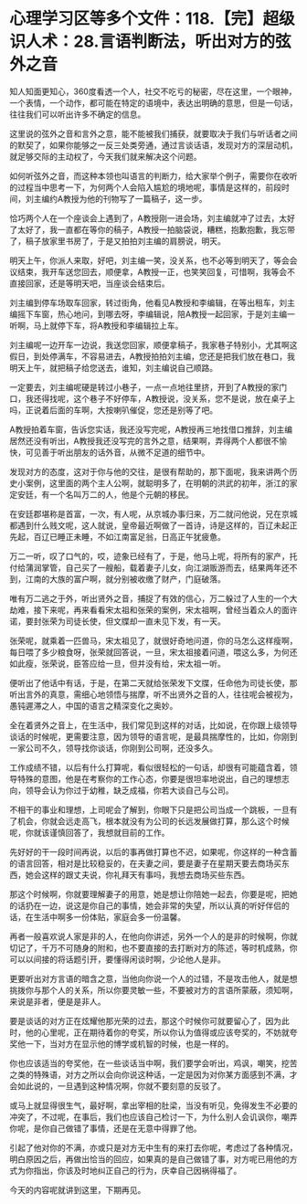# 心理学习区等多个文件：118.【完】超级识人术：28.言语判断法，听出对方的弦外之音

知人知面更知心，360度看透一个人，社交不吃亏的秘密，尽在这里，一个眼神，一个表情，一个动作，都可能在特定的语境中，表达出明确的意思，但是一句话，往往我们可以听出许多不确定的信息。

这里说的弦外之音和言外之意，能不能被我们捕获，就要取决于我们与听话者之间的默契了，如果你能够之一反三处类旁通，通过言谈话语，发现对方的深层动机，就足够交际的主动权了，今天我们就来解决这个问题。

如何听弦外之音，而这种本领也叫语言的判断力，给大家举个例子，需要你在收听的过程当中思考一下，为何两个人会陷入尴尬的境地呢，事情是这样的，前段时间，刘主编约A教授为他的刊物写了一篇稿子，这一步。

恰巧两个人在一个座谈会上遇到了，A教授刚一进会场，刘主编就冲了过去，太好了太好了，我一直都在等你的稿子，A教授一拍脑袋说，糟糕，抱歉抱歉，我忘带了，稿子放家里书房了，于是又拍拍刘主编的肩膀说，明天。

明天上午，你派人来取，好吧，刘主编一笑，没关系，也不必等到明天了，等会会议结束，我开车送您回去，顺便拿，A教授一正，也笑笑回复，可惜啊，我等会不直接回家，还是等明天吧，当座谈会结束后。

刘主编到停车场取车回家，转过街角，他看见A教授和李编辑，在等出租车，刘主编摇下车窗，热心地问，到哪去呀，李编辑说，陪A教授一起回家，于是刘主编一听啊，马上就停下车，将A教授和李编辑拉上车。

刘主编呢一边开车一边说，我送您回家，顺便拿稿子，我家巷子特别小，尤其啊这假日，到处停满车，不容易进去，A教授拍拍刘主编，您还是把我们放在巷口，我明天上午，就把稿子给您送去，谁知，刘主编说自己顺路。

一定要去，刘主编呢硬是转过小巷子，一点一点地往里挤，开到了A教授的家门口，我还得找呢，这个巷子不好停车，A教授说，没关系，您不是说，放在桌子上吗，正说着后面的车啊，大按喇叭催促，您还是别等了吧。

A教授拍着车窗，告诉您实话，我还没写完呢，A教授再三地找借口推辞，刘主编居然还没有听出，A教授我还没写完的言外之意，结果啊，弄得两个人都很不愉快，可见善于听出朋友的话外音，从微不足道的细节中。

发现对方的态度，这对于你与他的交往，是很有帮助的，那下面呢，我来讲两个历史小案例，这里面的两个主人公啊，就聪明多了，在明朝的洪武的初年，浙江的家定安廷，有一个名叫万二的人，他是个元朝的移民。

在安廷郡堪称是首富，一次，有人呢，从京城办事归来，万二就问他说，兄在京城都遇到什么贱文呢，这人就说，皇帝最近啊做了一首诗，诗是这样的，百辽未起正先起，百辽已睡正未睡，不如江南富足翁，日高正午犹疲惫。

万二一听，叹了口气的，哎，迹象已经有了，于是，他马上呢，将所有的家产，托付给蒲润掌管，自己买了一艘船，载着妻子儿女，向江湖贩游而去，结果两年还不到，江南的大族的富户啊，就分别被收缴了财产，门庭破落。

唯有万二逃之于外，听出贤外之音，捕捉了有效的信心，万二躲过了人生的一个大劫难，接下来呢，再来看看宋太祖和张荣的案例，宋太祖啊，曾经当着众人的面许诺，要封张荣为司徒长使，但文牒却一直未见下发，有一天。

张荣呢，就乘着一匹兽马，宋太祖见了，就很好奇地问道，你的马怎么这样瘦啊，每日喂了多少粮食呀，张荣就回答说，一旦，宋太祖接着问道，喂这么多，为何还如此瘦，张荣说，臣答应给一旦，但并没有给，宋太祖一听。

便听出了他话中有话，于是，在第二天就给张荣发下文牒，任命他为司徒长使，那听出言外的真意，需细心地领悟与揣摩，听不出贤外之音的人，往往呢会被视为，愚钝遲滞之人，中国的语言之精深变化之奥妙。

全在着贤外之音上，在生活中，我们常见到这样的对话，比如说，在你跟上级领导谈话的时候呢，更需要注意，因为领导的语言呢，是最具揣摩性的，比如，你刚到一家公司不久，领导找你谈话，你刚到公司啊，还没多久。

工作成绩不错，以后有什么打算呢，看似很轻松的一句话，却很有可能蕴含着，领导特殊的意图，他是在考察你的工作心态，你要是很坦率地说出，自己的理想志向，领导会认为你过于幼稚，缺乏成福，你若大谈自己与公司。

不相干的事业和理想，上司呢会了解到，你眼下只是把公司当成一个跳板，一旦有了机会，你就会远走高飞，根本就没有为公司的长远发展做打算，那么这个时候呢，你就该谨慎回答了，我想就目前的工作。

先好好的干一段时间再说，以后的事再做打算也不迟，如果呢，你这样的一种含蓄的语言回答，相对是比较稳妥的，在夫妻之间，要是妻子在星期天要去商场买东西，她会这样的跟丈夫说，你礼拜天有事吗，我想去商场买些东西。

那这个时候啊，你就要理解妻子的用意，她是想让你陪她一起去，你要是呢，把她的话扔在一边，说这是你自己的事情，她会非常的失望，所以认真的听好伴侣的话，在生活中啊多一份体贴，家庭会多一份温馨。

再者一般喜欢说人家是非的人，在他向你讲述，另外一个人的是非的时候啊，你就切记了，千万不可随身的附和，也不要直接的去打断对方的陈述，等时机成熟，你可以以间接的将话题引开，要懂得闲谈时啊，少论他人是非。

更要听出对方言语的暗含之意，当他向你说一个人的过错，不是攻击他人，就是想挑拨你与那个人的关系，所以你要灵敏一些，不要被对方的言语所蒙蔽，须知啊，来说是非者，便是是非人。

要是谈话的对方正在炫耀他那光荣的过去，那这个时候你可就要留心了，因为此时，他的心里呢，正在期待着你的夸奖，所以你认为值得或应该夸奖的，不妨就夸奖他一下，当对方在显示他的博学或机智的时候，也是一样的。

你也应该适当的夸奖他，在一些谈话当中啊，我们要学会听出，鸡讽，嘲笑，挖苦之类的特殊语，对方之所以会向你说这种话，一定是因为对你某方面感到不满，才会如此说的，一旦遇到这种情况啊，你就不要刻意的反驳了。

或马上就显得很生气，最好啊，拿出宰相的肚梁，当没有听见，免得发生不必要的冲突了，不过呢，在事后，我们也应该自己检讨一下，为什么别人会讥讽你，嘲弄你呢，是你自己做错了事情，还是在无意中得罪了他。

引起了他对你的不满，亦或只是对方无中生有的来打去你呢，考虑过了各种情况，明白原因之后，再做出恰当的回应，如果真的是自己做错了事，对方呢已用他的方式为你指出，你该及时地纠正自己的行为，庆幸自己因祸得福了。

今天的内容呢就讲到这里，下期再见。